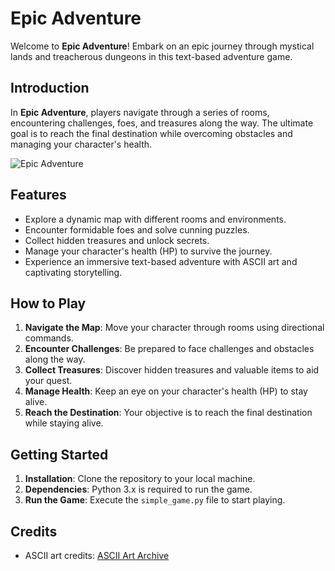 # Epic Adventure

Welcome to **Epic Adventure**! Embark on an epic journey through mystical lands and treacherous dungeons in this text-based adventure game.

## Introduction

In **Epic Adventure**, players navigate through a series of rooms, encountering challenges, foes, and treasures along the way. The ultimate goal is to reach the final destination while overcoming obstacles and managing your character's health.

![Epic Adventure](https://i.imgur.com/TwNplKn.jpg)

## Features

- Explore a dynamic map with different rooms and environments.
- Encounter formidable foes and solve cunning puzzles.
- Collect hidden treasures and unlock secrets.
- Manage your character's health (HP) to survive the journey.
- Experience an immersive text-based adventure with ASCII art and captivating storytelling.

## How to Play

1. **Navigate the Map**: Move your character through rooms using directional commands.
2. **Encounter Challenges**: Be prepared to face challenges and obstacles along the way.
3. **Collect Treasures**: Discover hidden treasures and valuable items to aid your quest.
4. **Manage Health**: Keep an eye on your character's health (HP) to stay alive.
5. **Reach the Destination**: Your objective is to reach the final destination while staying alive.

## Getting Started

1. **Installation**: Clone the repository to your local machine.
2. **Dependencies**: Python 3.x is required to run the game.
3. **Run the Game**: Execute the `simple_game.py` file to start playing.

## Credits

- ASCII art credits: [ASCII Art Archive](https://www.asciiart.eu/)
